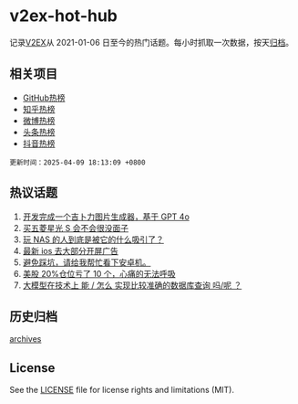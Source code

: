 # v2ex-hot-hub

 记录[V2EX](https://www.v2ex.com/)从 2021-01-06 日至今的热门话题。每小时抓取一次数据，按天[归档](archives)。
 
 ## 相关项目

- [GitHub热榜](https://github.com/lonnyzhang423/github-hot-hub)
- [知乎热榜](https://github.com/lonnyzhang423/zhihu-hot-hub)
- [微博热榜](https://github.com/lonnyzhang423/weibo-hot-hub)
- [头条热榜](https://github.com/lonnyzhang423/toutiao-hot-hub)
- [抖音热榜](https://github.com/lonnyzhang423/douyin-hot-hub)


 `更新时间：2025-04-09 18:13:09 +0800`

## 热议话题

1. [开发完成一个吉卜力图片生成器，基于 GPT 4o](https://www.v2ex.com/t/1124154)
1. [买五菱星光 S 会不会很没面子](https://www.v2ex.com/t/1124229)
1. [玩 NAS 的人到底是被它的什么吸引了？](https://www.v2ex.com/t/1124033)
1. [最新 ios 去大部分开屏广告](https://www.v2ex.com/t/1124220)
1. [避免踩坑，请给我帮忙看下安卓机。](https://www.v2ex.com/t/1124188)
1. [美股 20%仓位亏了 10 个，心痛的无法呼吸](https://www.v2ex.com/t/1124192)
1. [大模型在技术上 能 / 怎么 实现比较准确的数据库查询 吗/呢 ？](https://www.v2ex.com/t/1124121)

## 历史归档

[archives](archives)

## License

See the [LICENSE](LICENSE) file for license rights and limitations (MIT).
